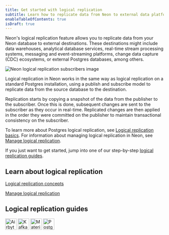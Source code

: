 ```yaml
---
title: Get started with logical replication
subtitle: Learn how to replicate data from Neon to external data platforms and services
enableTableOfContents: true
isDraft: true
---
```


Neon's logical replication feature allows you to replicate data from your Neon database to external destinations. These destinations might include data warehouses, analytical database services, real-time stream processing systems, messaging and event-streaming platforms, change data capture (CDC) ecosystems, or external Postgres databases, among others.

![Neon logical replication subscribers image](/docs/guides/logical_replication_subscribers.png)

Logical replication in Neon works in the same way as logical replication on a standard Postgres installation, using a publish and subscribe model to replicate data from the source database to the destination.

Replication starts by copying a snapshot of the data from the publisher to the subscriber. Once this is done, subsequent changes are sent to the subscriber as they occur in real-time. Replicated changes are then applied in the order they were committed on the publisher to maintain transactional consistency on the subscriber.

To learn more about Postgres logical replication, see [Logical replication basics](/docs/guides/logical-replication-concepts). For information about managing logical replication in Neon, see [Manage logical replication](/docs/guides/logical-replication-neon). 

If you just want to get started, jump into one of our step-by-step [logical replication guides](#logical-replication-guides).

## Learn about logical replication

<DetailIconCards>

<a href="/docs/guides/logical-replication-concepts" description="Learn about Postgres logical replication concepts" icon="scale-up">Logical replication concepts</a>

<a href="/docs/guides/logical-replication-neon" description="Learn about managing logical replication in Neon" icon="screen">Manage logical replication</a>

</DetailIconCards>

## Logical replication guides

<TechnologyNavigation>

<img src="/images/technology-logos/airbyte-logo.svg" width="36" height="36" alt="Airbyte" href="/docs/guides/logical-replication-airbyte" title="Replicate data from Neon with Airbyte" />

<img src="/images/technology-logos/confluent-logo.svg" width="36" height="36" alt="Kafka" href="/docs/guides/logical-replication-kafka-confluent" title="Replicate data from Neon with Kafka (Confluent)" />

<img src="/images/technology-logos/materialize-logo.svg" width="36" height="36" alt="Materialize" href="/docs/guides/logical-replication-materialize" title="Replicate data from Neon to Materialize" />

<img src="/images/technology-logos/postgresql-logo.svg" width="36" height="36" alt="Postgres" href="/docs/guides/logical-replication-postgres" title="Replicate data from Neon to PostgreSQL" />

</TechnologyNavigation>